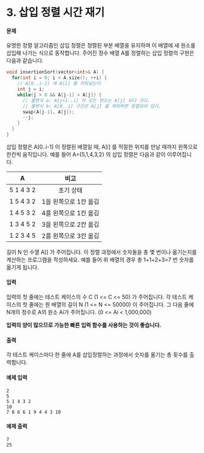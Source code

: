# 3. 삽입 정렬 시간 재기

#### 문제

유명한 정렬 알고리즘인 삽입 정렬은 정렬된 부분 배열을 유지하며 이 배열에 새 원소를 삽입해 나가는 식으로 동작합니다. 주어진 정수 배열 A를 정렬하는 삽입 정렬의 구현은 다음과 같습니다.

```c++
void insertionSort(vector<int>& A) {
  for(int i = 0; i < A.size(); ++i) {
    // A[0..i-1] 에 A[i] 를 끼워넣는다
    int j = i;
    while(j > 0 && A[j-1] > A[j]) {
      // 불변식 a: A[j+1..i] 의 모든 원소는 A[j] 보다 크다.
      // 불변식 b: A[0..i] 구간은 A[j] 를 제외하면 정렬되어 있다.
      swap(A[j-1], A[j]);
      --j;
    }
  }
}
```

삽입 정렬은 A[0..i-1] 이 정렬된 배열일 때, A[i] 를 적절한 위치를 만날 때까지 왼쪽으로 한칸씩 움직입니다. 예를 들어 A={5,1,4,3,2} 의 삽입 정렬은 다음과 같이 이루어집니다.



|     A     |         비고          |
| :-------: | :-------------------: |
| 5 1 4 3 2 |       초기 상태       |
| 1 5 4 3 2 | 1을 왼쪽으로 1칸 옮김 |
| 1 4 5 3 2 | 4를 왼쪽으로 1칸 옮김 |
| 1 3 4 5 2 | 3을 왼쪽으로 2칸 옮김 |
| 1 2 3 4 5 | 2를 왼쪽으로 3칸 옮김 |

길이 N 인 수열 A[] 가 주어집니다. 이 정렬 과정에서 숫자들을 총 몇 번이나 옮기는지를 계산하는 프로그램을 작성하세요. 예를 들어 위 배열의 경우 총 1+1+2+3=7 번 숫자를 옮기게 됩니다.



#### 입력

입력의 첫 줄에는 테스트 케이스의 수 C (1 <= C <= 50) 가 주어집니다. 각 테스트 케이스의 첫 줄에는 원 배열의 길이 N (1 <= N <= 50000) 이 주어집니다. 그 다음 줄에 N개의 정수로 A의 원소 Ai가 주어집니다. (0 <= Ai < 1,000,000)

**입력의 양이 많으므로 가능한 빠른 입력 함수를 사용하는 것이 좋습니다.**



#### 출력

각 테스트 케이스마다 한 줄에 A를 삽입정렬하는 과정에서 숫자를 옮기는 총 횟수를 출력합니다.



#### 예제 입력

```
2
5
5 1 4 3 2
10
7 8 6 6 1 9 4 4 3 10
```



#### 예제 출력

```
7
25
```